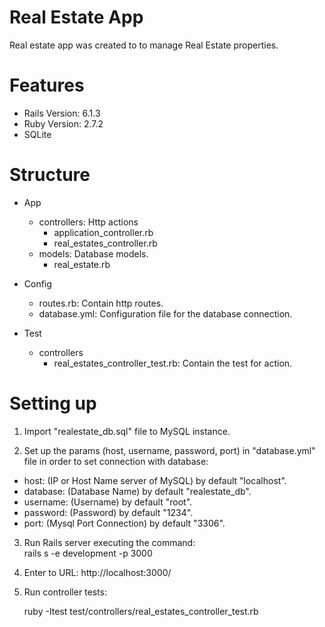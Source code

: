 # Real Estate App
Real estate app was created to to manage Real Estate properties.

# Features
- Rails Version: 6.1.3
- Ruby Version: 2.7.2
- SQLite

# Structure
- App
    - controllers: Http actions
        - application_controller.rb
        - real_estates_controller.rb
    - models: Database models.
        - real_estate.rb
- Config
    - routes.rb: Contain http routes.
    - database.yml: Configuration file for the database connection.
    
- Test
    - controllers
        - real_estates_controller_test.rb: Contain the test for action.


# Setting up

1. Import "realestate_db.sql" file to MySQL instance.

2. Set up the params (host, username, password, port) in "database.yml" file in order to set connection with database:
- host: (IP or Host Name server of MySQL) by default "localhost".
- database: (Database Name) by default "realestate_db".
- username: (Username) by default "root".
- password: (Password) by default "1234".
- port: (Mysql Port Connection) by default "3306".

3. Run Rails server executing the command:  
   rails s -e development -p 3000

4. Enter to URL: http://localhost:3000/

5. Run controller tests:
   
   ruby -Itest test/controllers/real_estates_controller_test.rb